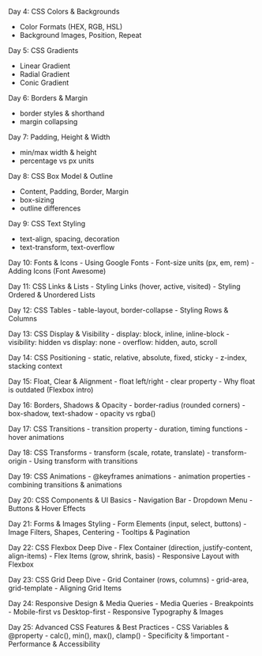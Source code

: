 <!-- Day 1: What is CSS & How It Works?
   - Introduction to CSS
   - How Browsers Render CSS
   - Why We Use CSS -->

<!-- Day 2: How to Add CSS to HTML, Syntax & Debugging
   - Inline, Internal, External CSS
   - CSS Rules, Properties, Values
   - Writing Clean CSS
   - Comments & Common Errors
   - Debugging CSS -->

<!-- Day 3: CSS Selectors (Basic & Advanced)
   - Universal, Type, Class, ID
   - Grouping
   - Combinators (>, +, ~, space)
   - Attribute Selectors
   - Pseudo-classes (:hover, :focus)
   - Pseudo-elements (::before, ::after) -->

Day 4: CSS Colors & Backgrounds
   - Color Formats (HEX, RGB, HSL)
   - Background Images, Position, Repeat

Day 5: CSS Gradients
   - Linear Gradient
   - Radial Gradient
   - Conic Gradient

Day 6: Borders & Margin
   - border styles & shorthand
   - margin collapsing

Day 7: Padding, Height & Width
   - min/max width & height
   - percentage vs px units

Day 8: CSS Box Model & Outline
   - Content, Padding, Border, Margin
   - box-sizing
   - outline differences

Day 9: CSS Text Styling
   - text-align, spacing, decoration
   - text-transform, text-overflow

Day 10: Fonts & Icons
    - Using Google Fonts
    - Font-size units (px, em, rem)
    - Adding Icons (Font Awesome)

Day 11: CSS Links & Lists
    - Styling Links (hover, active, visited)
    - Styling Ordered & Unordered Lists

Day 12: CSS Tables
    - table-layout, border-collapse
    - Styling Rows & Columns

Day 13: CSS Display & Visibility
    - display: block, inline, inline-block
    - visibility: hidden vs display: none
    - overflow: hidden, auto, scroll

Day 14: CSS Positioning
    - static, relative, absolute, fixed, sticky
    - z-index, stacking context

Day 15: Float, Clear & Alignment
    - float left/right
    - clear property
    - Why float is outdated (Flexbox intro)

Day 16: Borders, Shadows & Opacity
    - border-radius (rounded corners)
    - box-shadow, text-shadow
    - opacity vs rgba()

Day 17: CSS Transitions
    - transition property
    - duration, timing functions
    - hover animations

Day 18: CSS Transforms
    - transform (scale, rotate, translate)
    - transform-origin
    - Using transform with transitions

Day 19: CSS Animations
    - @keyframes animations
    - animation properties
    - combining transitions & animations

Day 20: CSS Components & UI Basics
    - Navigation Bar
    - Dropdown Menu
    - Buttons & Hover Effects

Day 21: Forms & Images Styling
    - Form Elements (input, select, buttons)
    - Image Filters, Shapes, Centering
    - Tooltips & Pagination

Day 22: CSS Flexbox Deep Dive
    - Flex Container (direction, justify-content, align-items)
    - Flex Items (grow, shrink, basis)
    - Responsive Layout with Flexbox

Day 23: CSS Grid Deep Dive
    - Grid Container (rows, columns)
    - grid-area, grid-template
    - Aligning Grid Items

Day 24: Responsive Design & Media Queries
    - Media Queries
    - Breakpoints
    - Mobile-first vs Desktop-first
    - Responsive Typography & Images

Day 25: Advanced CSS Features & Best Practices
    - CSS Variables & @property
    - calc(), min(), max(), clamp()
    - Specificity & !important
    - Performance & Accessibility
